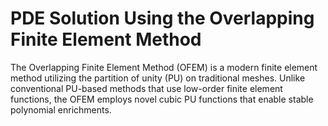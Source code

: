 # PDE Solution Using the Overlapping Finite Element Method 

The Overlapping Finite Element Method (OFEM) is a modern finite element method utilizing the partition of unity (PU) on traditional meshes. Unlike conventional PU-based methods that use low-order finite element functions, the OFEM employs novel cubic PU functions that enable stable polynomial enrichments.




